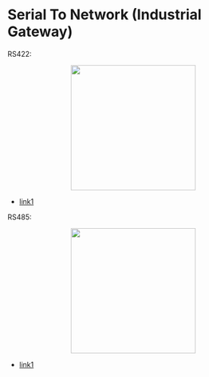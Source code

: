 # Serial To Network (Industrial Gateway)

RS422:
<p align="center">
<img src="./imager/RS422.png" height="250px">
</p>

* [link1](https://en.wikipedia.org/wiki/RS-422)

RS485:
<p align="center">
<img src="./imager/RS485.png" height="250px">
</p>

* [link1](https://en.wikipedia.org/wiki/RS-485)


